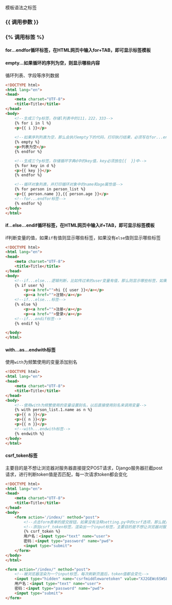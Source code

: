 模板语法之标签

### {{ 调用参数 }}

### {% 调用标签 %}

#### for...endfor循环标签，在HTML网页中输入for+TAB，即可显示标签模板

#### empty...如果循环的序列为空，则显示哪些内容

循环列表、字段等序列数据

```html
<!DOCTYPE html>
<html lang="en">
<head>
    <meta charset="UTF-8">
    <title>Title</title>
</head>
<body>
    <!--生成三个p标签，存储l列表中的111，222，333-->
    {% for i in l %}
    <p>{{ i }}</p>
    
    <!--如果序列列表为空，那么会执行empty下的代码，打印执行结果，必须写在for...endfor之间-->
    {% empty %}
    <p>列表为空</p>
    {% endfor %}

    <!--生成三个p标签，存储循环字典d中的key值，key必须放在{{  }}中-->
    {% for key in d %}
    <p>{{ key }}</p>
    {% endfor %}

    <!--循环对象列表，并打印循环对象中的name和age属性值-->
    {% for person in person_list %}
    <p>{{ person.name }},{{ person.age }}</p>
    <!--for...endfor标签-->
    {% endfor %}
</body>
</html>
```



#### if...else...endif循环标签，在HTML网页中输入if+TAB，即可显示标签模板

if判断变量的值，如果`if`有值则显示哪些标签，如果没有`else`值则显示哪些标签

```html
<!DOCTYPE html>
<html lang="en">
<head>
    <meta charset="UTF-8">
    <title>Title</title>
</head>
<body>
   	<!--if...else...逻辑判断，比如传过来的user变量有值，那么则显示哪些标签，如果没有值，则显示哪些-->
    {% if user %}
        <p><a href="">hi {{ user }}</a></p>
        <p><a href="">注销</a></p>
    <!--if...else...标签-->
    {% else %}
        <p><a href="">注册</a></p>
        <p><a href="">登录</a></p>
    <!--if...endif标签-->
    {% endif %}

</body>
</html>
```



#### with...as...endwith标签

使用`with`为频繁使用的变量添加别名

```html
<!DOCTYPE html>
<html lang="en">
<head>
    <meta charset="UTF-8">
    <title>Title</title>
</head>
<body>
    <!--使用with为频繁使用的变量设置别名，以后直接使用别名来调用变量-->
    {% with person_list.1.name as n %}
    <p>{{ n }}</p>
    <p>{{ n }}</p>
    <p>{{ n }}</p>
    <!--with...endwith标签-->
    {% endwith %}
</body>
</html>
```



#### csrf_token标签

主要目的是不想让浏览器对服务器直接提交POST请求，Django服务器拦截post请求，进行判断token值是否匹配，每一次请求token都会变化

```html
<!DOCTYPE html>
<html lang="en">
<head>
    <meta charset="UTF-8">
    <title>Title</title>
</head>
<body>
    <form action='/index/' method="post">
        <!--点击form表单的提交按钮，如果没有注释setting.py中的csrf选项，那么就是弹出forbidden-->
        <!--添加csrf_token标签，渲染出一个input标签，主要目的是不想让浏览器对服务器直接提交POST请求，Django服务器拦截post请求，进行判断token值是否匹配，每一次请求token都会变化-->
        {% csrf_token %}
        用户名：<input type="text" name="user">
        密码：<input type="password" name="pwd">
        <input type="submit">
    </form>
</body>
</html>
```

```html
<form action="/index/" method="post">
    <!--被浏览器渲染为一个input标签，每次刷新页面后，token值都会变化-->
    <input type="hidden" name="csrfmiddlewaretoken" value="XJ2GEWc6SWSLKKh2aSn56qjH9cS62j3vl49VhlHFnCprHVaV8yzDDBHy0PIC18Qh">
    用户名：<input type="text" name="user">
    密码：<input type="password" name="pwd">
    <input type="submit">
</form>
```



